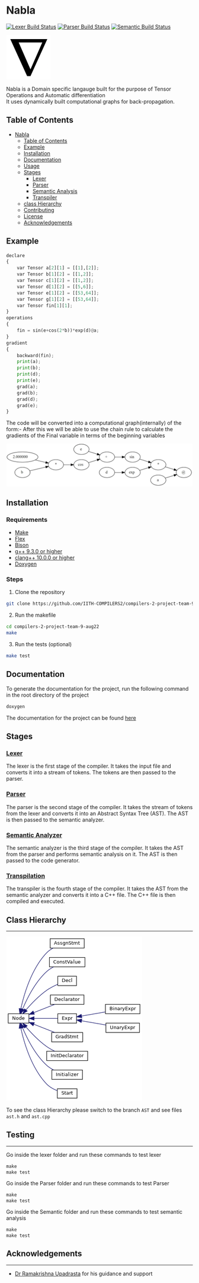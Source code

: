 # Nabla

[![Lexer Build Status](https://github.com/IITH-COMPILERS2/compilers-2-project-team-9-aug22/actions/workflows/lexer.yml/badge.svg)](https://github.com/IITH-COMPILERS2/compilers-2-project-team-9-aug22/actions/workflows/lexer.yml) [![Parser Build Status](https://github.com/IITH-COMPILERS2/compilers-2-project-team-9-aug22/actions/workflows/parser.yml/badge.svg)](https://github.com/IITH-COMPILERS2/compilers-2-project-team-9-aug22/actions/workflows/parser.yml) [![Semantic Build Status](https://github.com/IITH-COMPILERS2/compilers-2-project-team-9-aug22/actions/workflows/semantic.yml/badge.svg)](https://github.com/IITH-COMPILERS2/compilers-2-project-team-9-aug22/actions/workflows/semantic.yml)

![Nabla Image](Whitepaper/images/nabla.png)
<br>

Nabla is a Domain specific langauge built for the purpose of Tensor Operations and Automatic differentiation
<br>
It uses dynamically built computational graphs for back-propagation.
<!-- Take a look at the code below -->

## Table of Contents

- [Nabla](#nabla)
  - [Table of Contents](#table-of-contents)
  - [Example](#example)
  - [Installation](#installation)
  - [Documentation](#documentation)
  - [Usage](#usage)
  - [Stages](#stages)
    - [Lexer](#lexer)
    - [Parser](#parser)
    - [Semantic Analysis](#semantic-analyzer)
    - [Transpiler](#transpilation)
  - [class Hierarchy](#class-hierarchy)
  - [Contributing](#contributing)
  - [License](#license)
  - [Acknowledgements](#acknowledgements)

## Example

```python
declare
{
    var Tensor a[2][1] = [[1],[2]];
    var Tensor b[1][2] = [[1,2]];
    var Tensor c[1][2] = [[1,2]];
    var Tensor d[1][2] = [[5,6]];
    var Tensor e[1][2] = [[53,64]];
    var Tensor g[1][2] = [[53,64]];
    var Tensor fin[1][1];
}
operations
{
    fin = sin(e+cos(2*b))*exp(d)@a;
}
gradient
{
    backward(fin);
    print(a);
    print(b);
    print(d);
    print(e);
    grad(a);
    grad(b);
    grad(d);
    grad(e);
}

```

The code will be converted into a computational graph(internally) of the form:-
After this we will be able to use the chain rule to calculate the gradients of the Final variable in terms of the beginning variables

![Computational graph](Whitepaper/images/computational_graph.jpg)


## Installation

### Requirements

- [Make](https://www.gnu.org/software/make/)
- [Flex]()
- [Bison]()
- [g++ 9.3.0 or higher](https://gcc.gnu.org/)
- [clang++ 10.0.0 or higher](https://clang.llvm.org/)
- [Doxygen](https://www.doxygen.nl/download.html)

### Steps

1. Clone the repository

```bash
git clone https://github.com/IITH-COMPILERS2/compilers-2-project-team-9-aug22.git

```

2. Run the makefile

```bash
cd compilers-2-project-team-9-aug22
make
```
<!-- optional -->
3. Run the tests (optional) 

```bash
make test
```

<!-- 4. Install the Nabla compiler

```bash
make install 
```
-->

## Documentation

To generate the documentation for the project, run the following command in the root directory of the project

```bash
doxygen
```

The documentation for the project can be found [here](https://ganesh-rb.github.io/Nabla-documentation/)

## Stages

### [Lexer](Lexer/)

The lexer is the first stage of the compiler. It takes the input file and converts it into a stream of tokens. The tokens are then passed to the parser.

### [Parser](Parser/)

The parser is the second stage of the compiler. It takes the stream of tokens from the lexer and converts it into an Abstract Syntax Tree (AST). The AST is then passed to the semantic analyzer.

### [Semantic Analyzer](Semantic/)

The semantic analyzer is the third stage of the compiler. It takes the AST from the parser and performs semantic analysis on it. The AST is then passed to the code generator.

### [Transpilation](Transpiler/)

The transpiler is the fourth stage of the compiler. It takes the AST from the semantic analyzer and converts it into a C++ file. The C++ file is then compiled and executed.

## Class Hierarchy

---


![Class Hierarchy](Whitepaper/images/class_hierarchy.png)

To see the class Hierarchy please switch to the branch `AST` and see files `ast.h` and `ast.cpp`

## Testing

---

Go inside the lexer folder and run these commands to test lexer
```console
make 
make test
```

Go inside the Parser folder and run these commands to test Parser
```console
make 
make test
```

Go inside the Semantic folder and run these commands to test semantic analysis
```console
make 
make test
```

## Acknowledgements

---

- [Dr Ramakrishna Upadrasta](https://www.iith.ac.in/cse/ramakrishna) for his guidance and support


